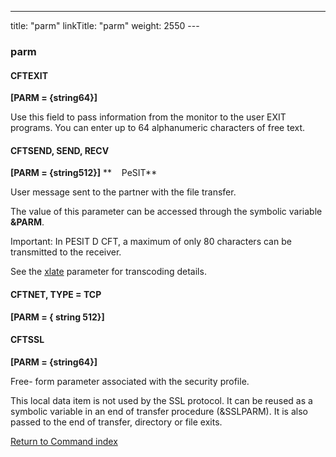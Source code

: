 ---
title: "parm"
linkTitle: "parm"
weight: 2550
--- <span id="parm"></span>

### parm

#### CFTEXIT

**[PARM = {string64}]**

Use this field to pass information from the monitor to the user EXIT
programs. You can enter up to 64 alphanumeric characters of free text.

#### CFTSEND, SEND, RECV

**[PARM = {string512}]** **    PeSIT**

User message sent to the partner
with the file transfer.

The value of this parameter can be accessed through the symbolic variable
**&PARM**.

Important: In PESIT D CFT, a maximum of only 80 characters can be transmitted to the receiver.

See the [xlate](../xlate) parameter for transcoding details.

#### CFTNET, TYPE = TCP

**[PARM = { string 512}]**

#### CFTSSL

**[PARM = {string64}]**

Free- form parameter associated with the security profile.

This local data item is not used by the SSL protocol. It
can be reused as a symbolic variable in an end of transfer procedure (&SSLPARM).
It is also passed to the end of transfer, directory or file exits.

[Return to Command index](../../)

